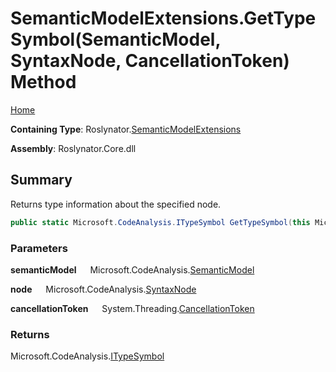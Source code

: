 # SemanticModelExtensions\.GetTypeSymbol\(SemanticModel, SyntaxNode, CancellationToken\) Method

[Home](../../../README.md)

**Containing Type**: Roslynator\.[SemanticModelExtensions](../README.md)

**Assembly**: Roslynator\.Core\.dll

## Summary

Returns type information about the specified node\.

```csharp
public static Microsoft.CodeAnalysis.ITypeSymbol GetTypeSymbol(this Microsoft.CodeAnalysis.SemanticModel semanticModel, Microsoft.CodeAnalysis.SyntaxNode node, System.Threading.CancellationToken cancellationToken = default)
```

### Parameters

**semanticModel** &emsp; Microsoft\.CodeAnalysis\.[SemanticModel](https://docs.microsoft.com/en-us/dotnet/api/microsoft.codeanalysis.semanticmodel)

**node** &emsp; Microsoft\.CodeAnalysis\.[SyntaxNode](https://docs.microsoft.com/en-us/dotnet/api/microsoft.codeanalysis.syntaxnode)

**cancellationToken** &emsp; System\.Threading\.[CancellationToken](https://docs.microsoft.com/en-us/dotnet/api/system.threading.cancellationtoken)

### Returns

Microsoft\.CodeAnalysis\.[ITypeSymbol](https://docs.microsoft.com/en-us/dotnet/api/microsoft.codeanalysis.itypesymbol)

